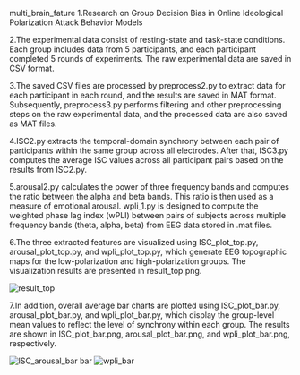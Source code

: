 multi_brain_fature
1.Research on Group Decision Bias in Online Ideological Polarization Attack Behavior Models

2.The experimental data consist of resting-state and task-state conditions. Each group includes data from 5 participants, and each participant completed 5 rounds of experiments. The raw experimental data are saved in CSV format.

3.The saved CSV files are processed by preprocess2.py to extract data for each participant in each round, and the results are saved in MAT format. Subsequently, preprocess3.py performs filtering and other preprocessing steps on the raw experimental data, and the processed data are also saved as MAT files.

4.ISC2.py extracts the temporal-domain synchrony between each pair of participants within the same group across all electrodes. After that, ISC3.py computes the average ISC values across all participant pairs based on the results from ISC2.py.


5.arousal2.py calculates the power of three frequency bands and computes the ratio between the alpha and beta bands. This ratio is then used as a measure of emotional arousal.
wpli_1.py is designed to compute the weighted phase lag index (wPLI) between pairs of subjects across multiple frequency bands (theta, alpha, beta) from EEG data stored in .mat files. 

6.The three extracted features are visualized using ISC_plot_top.py, arousal_plot_top.py, and wpli_plot_top.py, which generate EEG topographic maps for the low-polarization and high-polarization groups. The visualization results are presented in result_top.png.

![result_top](https://github.com/user-attachments/assets/3593f7d0-3f55-4464-9807-777303757980)

7.In addition, overall average bar charts are plotted using ISC_plot_bar.py, arousal_plot_bar.py, and wpli_plot_bar.py, which display the group-level mean values to reflect the level of synchrony within each group. The results are shown in ISC_plot_bar.png, arousal_plot_bar.png, and wpli_plot_bar.png, respectively.

![ISC_![arousal_bar](https://github.com/user-attachments/assets/01d88887-6c81-4282-9019-6698c0206cf9)
bar](https://github.com/user-attachments/assets/db4b3702-34ca-4724-b414-c847e02fc04d)
![wpli_bar](https://github.com/user-attachments/assets/ea82d1b6-63e3-4a1f-bcc3-d3bfd89d2750)



